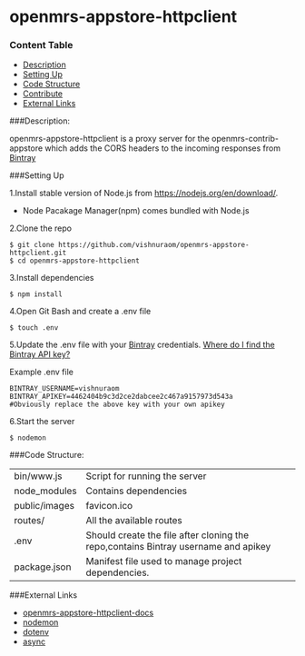 # openmrs-appstore-httpclient

### Content Table
- [Description](#description)
- [Setting Up](#setting-up)
- [Code Structure](#code-structure)
- [Contribute](#contribute)
- [External Links](#external-links)

###Description:

openmrs-appstore-httpclient is a proxy server for the openmrs-contrib-appstore which adds the CORS headers to the incoming responses from [Bintray](https://bintray.com)

###Setting Up

1.Install stable version of Node.js from https://nodejs.org/en/download/.
- Node Pacakage Manager(npm) comes bundled with Node.js

2.Clone the repo
```
$ git clone https://github.com/vishnuraom/openmrs-appstore-httpclient.git
$ cd openmrs-appstore-httpclient
```

3.Install dependencies
```
$ npm install
```

4.Open Git Bash and create a .env file
```
$ touch .env
```

5.Update the .env file with your [Bintray](https://bintray.com) credentials.
[Where do I find the Bintray API key?](https://talk.openmrs.org/t/bintray-better-method-of-distributing-apps/5606/18?u=vishnurao)

Example .env file
```
BINTRAY_USERNAME=vishnuraom
BINTRAY_APIKEY=4462404b9c3d2ce2dabcee2c467a9157973d543a
#Obviously replace the above key with your own apikey
```

6.Start the server
```
$ nodemon
```

###Code Structure:

<table>
 <tr>
  <td>bin/www.js</td>
  <td>Script for running the server</td>
 </tr>
  <tr>
   <td>node_modules</td>
   <td>Contains  dependencies </td>
  </tr>
 <tr>
  <td>public/images</td>
  <td>favicon.ico</td>
 </tr>
 <tr>
  <td>routes/</td>
  <td>All the available routes</td>
 </tr> 
 <tr>
  <td>.env</td>
  <td>Should create the file after cloning the repo,contains Bintray username and apikey</td>
 </tr>
 <tr>
  <td>package.json</td>
  <td>Manifest file used to manage project dependencies.</td>
 </tr>
</table>

###External Links

- [openmrs-appstore-httpclient-docs](https://github.com/vishnuraom/openmrs-appstore-httpclient-docs)
- [nodemon](https://www.npmjs.com/package/nodemon)
- [dotenv](https://www.npmjs.com/package/dotenv)
- [async](https://www.npmjs.com/package/async)